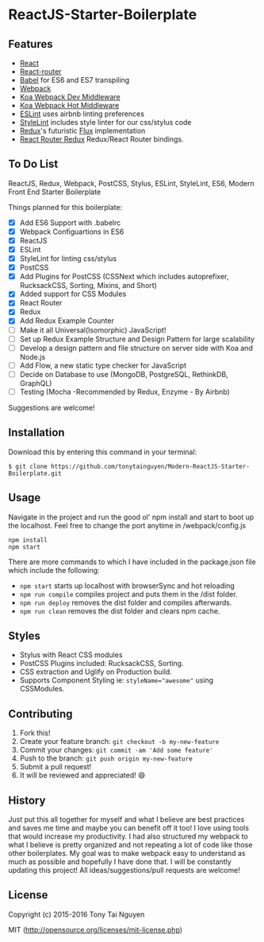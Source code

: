 # ReactJS-Starter-Boilerplate

## Features

* [React](https://github.com/facebook/react)
* [React-router](https://github.com/rackt/react-router)
* [Babel](http://babeljs.io) for ES6 and ES7 transpiling
* [Webpack](https://github.com/webpack/webpack)
* [Koa Webpack Dev Middleware](https://github.com/yiminghe/koa-webpack-dev-middleware)
* [Koa Webpack Hot Middleware](https://github.com/dayAlone/koa-webpack-hot-middleware)
* [ESLint](http://eslint.org) uses airbnb linting preferences
* [StyleLint](https://github.com/stylelint/stylelint) includes style linter for our css/stylus code
* [Redux](https://github.com/rackt/redux)'s futuristic [Flux](https://facebook.github.io/react/blog/2014/05/06/flux.html) implementation
* [React Router Redux](https://github.com/reactjs/react-router-redux) Redux/React Router bindings.

## To Do List
ReactJS, Redux, Webpack, PostCSS, Stylus, ESLint, StyleLint, ES6, Modern Front End Starter Boilerplate

Things planned for this boilerplate:
- [x] Add ES6 Support with .babelrc
- [x] Webpack Configuartions in ES6
- [x] ReactJS
- [x] ESLint
- [x] StyleLint for linting css/stylus
- [x] PostCSS
- [x] Add Plugins for PostCSS (CSSNext which includes autoprefixer, RucksackCSS, Sorting, Mixins, and Short)
- [x] Added support for CSS Modules
- [x] React Router
- [x] Redux
- [x] Add Redux Example Counter
- [ ] Make it all Universal(Isomorphic) JavaScript!
- [ ] Set up Redux Example Structure and Design Pattern for large scalability
- [ ] Develop a design pattern and file structure on server side with Koa and Node.js
- [ ] Add Flow, a new static type checker for JavaScript
- [ ] Decide on Database to use (MongoDB, PostgreSQL, RethinkDB, GraphQL)
- [ ] Testing (Mocha -Recommended by Redux, Enzyme - By Airbnb)

Suggestions are welcome!

## Installation

Download this by entering this command in your terminal:
```
$ git clone https://github.com/tonytainguyen/Modern-ReactJS-Starter-Boilerplate.git
```
## Usage

Navigate in the project and run the good ol' npm install and start to boot up the localhost. Feel free to change the port anytime in /webpack/config.js
```
npm install
npm start
```
There are more commands to which I have included in the package.json file which include the following:
- `npm start` starts up localhost with browserSync and hot reloading
- `npm run compile` compiles project and puts them in the /dist folder.
- `npm run deploy` removes the dist folder and compiles afterwards.
- `npm run clean` removes the dist folder and clears npm cache.

## Styles
  * Stylus with React CSS modules
  * PostCSS Plugins included: RucksackCSS, Sorting.
  * CSS extraction and Uglify on Production build.
  * Supports Component Styling ie: `styleName="awesome"` using CSSModules.

## Contributing

1. Fork this!
2. Create your feature branch: `git checkout -b my-new-feature`
3. Commit your changes: `git commit -am 'Add some feature'`
4. Push to the branch: `git push origin my-new-feature`
5. Submit a pull request!
6. It will be reviewed and appreciated! :smile:

## History

Just put this all together for myself and what I believe are best practices and saves me time and maybe you can benefit off it too! I love using tools that would increase my productivity. I had also structured my webpack to what I believe is pretty organized and not repeating a lot of code like those other boilerplates. My goal was to make webpack easy to understand as much as possible and hopefully I have done that. I will be constantly updating this project! All ideas/suggestions/pull requests are welcome!

## License

Copyright (c) 2015-2016 Tony Tai Nguyen

MIT (http://opensource.org/licenses/mit-license.php)
